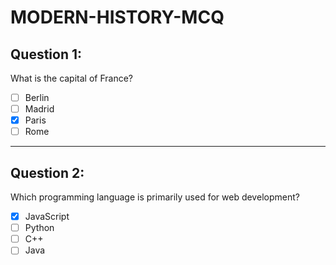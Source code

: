 # MODERN-HISTORY-MCQ


## Question 1:
What is the capital of France?

- [ ] Berlin
- [ ] Madrid
- [x] Paris
- [ ] Rome

---

## Question 2:
Which programming language is primarily used for web development?

- [x] JavaScript
- [ ] Python
- [ ] C++
- [ ] Java
